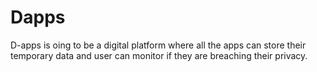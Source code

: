 # Dapps
D-apps is oing to be a digital platform where all the apps can store their temporary data and user can monitor if they are breaching their privacy.
